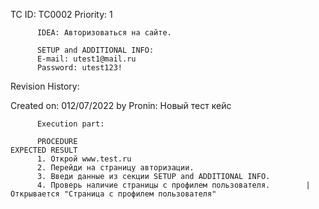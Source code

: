 TC ID: TC0002
Priority: 1

          IDEA: Авторизоваться на сайте.

          SETUP and ADDITIONAL INFO:
          E-mail: utest1@mail.ru
          Password: utest123!

Revision History:
      
Created on: 012/07/2022 by Pronin:                           Новый тест кейс

          Execution part:

          PROCEDURE                                                           EXPECTED RESULT
          1. Открой www.test.ru
          2. Перейди на страницу авторизации.
          3. Введи данные из секции SETUP and ADDITIONAL INFO.
          4. Проверь наличие страницы с профилем пользователя.        |   Открывается "Cтраница с профилем пользователя"

